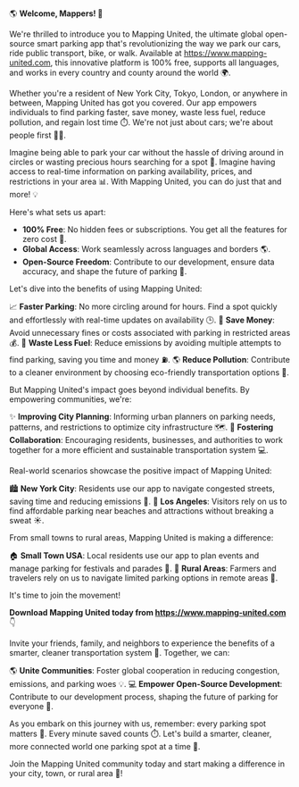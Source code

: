 🌎 **Welcome, Mappers! 🤝** 

We're thrilled to introduce you to Mapping United, the ultimate global open-source smart parking app that's revolutionizing the way we park our cars, ride public transport, bike, or walk. Available at https://www.mapping-united.com, this innovative platform is 100% free, supports all languages, and works in every country and county around the world 🌍.

Whether you're a resident of New York City, Tokyo, London, or anywhere in between, Mapping United has got you covered. Our app empowers individuals to find parking faster, save money, waste less fuel, reduce pollution, and regain lost time ⏱️. We're not just about cars; we're about people first 🙋‍♂️.

Imagine being able to park your car without the hassle of driving around in circles or wasting precious hours searching for a spot 🚗. Imagine having access to real-time information on parking availability, prices, and restrictions in your area 📊. With Mapping United, you can do just that and more! 💡

Here's what sets us apart:

* **100% Free**: No hidden fees or subscriptions. You get all the features for zero cost 💸.
* **Global Access**: Work seamlessly across languages and borders 🌎.
* **Open-Source Freedom**: Contribute to our development, ensure data accuracy, and shape the future of parking 🤝.

Let's dive into the benefits of using Mapping United:

📈 **Faster Parking**: No more circling around for hours. Find a spot quickly and effortlessly with real-time updates on availability 🕒.
💸 **Save Money**: Avoid unnecessary fines or costs associated with parking in restricted areas 💰.
🚮 **Waste Less Fuel**: Reduce emissions by avoiding multiple attempts to find parking, saving you time and money ⛽️.
🌎 **Reduce Pollution**: Contribute to a cleaner environment by choosing eco-friendly transportation options 🌟.

But Mapping United's impact goes beyond individual benefits. By empowering communities, we're:

✨ **Improving City Planning**: Informing urban planners on parking needs, patterns, and restrictions to optimize city infrastructure 🗺️.
💬 **Fostering Collaboration**: Encouraging residents, businesses, and authorities to work together for a more efficient and sustainable transportation system 💻.

Real-world scenarios showcase the positive impact of Mapping United:

🏙️ **New York City**: Residents use our app to navigate congested streets, saving time and reducing emissions 🚗.
🌴 **Los Angeles**: Visitors rely on us to find affordable parking near beaches and attractions without breaking a sweat ☀️.

From small towns to rural areas, Mapping United is making a difference:

🏠 **Small Town USA**: Local residents use our app to plan events and manage parking for festivals and parades 🎉.
🚗 **Rural Areas**: Farmers and travelers rely on us to navigate limited parking options in remote areas 🌄.

It's time to join the movement! 

**Download Mapping United today from https://www.mapping-united.com** 👇

Invite your friends, family, and neighbors to experience the benefits of a smarter, cleaner transportation system 🤝. Together, we can:

🌎 **Unite Communities**: Foster global cooperation in reducing congestion, emissions, and parking woes 💡.
💻 **Empower Open-Source Development**: Contribute to our development process, shaping the future of parking for everyone 🚀.

As you embark on this journey with us, remember: every parking spot matters 🔗. Every minute saved counts ⏱️. Let's build a smarter, cleaner, more connected world one parking spot at a time 💖.

Join the Mapping United community today and start making a difference in your city, town, or rural area 🌟!